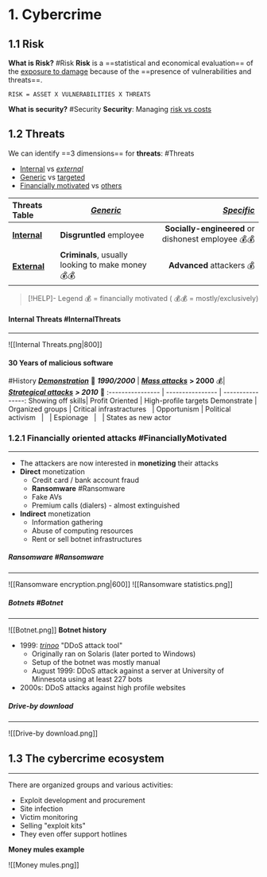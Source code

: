 # 1. Cybercrime

## 1.1 Risk
**What is Risk?** #Risk 
**Risk** is a ==statistical and economical evaluation== of the <u>exposure to damage</u> because of the ==presence of vulnerabilities and threats==.

	RISK = ASSET X VULNERABILITIES X THREATS

**What is security?** #Security
**Security**: Managing <u>risk vs costs</u>

## 1.2 Threats 
We can identify ==3 dimensions== for **threats**: #Threats
- <u>Internal</u> vs *<u>external</u>*
- <u>Generic</u> vs <u>targeted</u>
- <u>Financially motivated</u> vs <u>others</u>

Threats Table | ***<u>Generic</u>*** | ***<u>Specific</u>*** 
:---------------- | ---------------- | ----------------:
**<u>Internal</u>** | **Disgruntled** employee | **Socially-engineered** or dishonest employee 💰💰
**<u>External</u>** | **Criminals**, usually looking to make money 💰💰 | **Advanced** attackers 💰 

>[!HELP]- Legend
>💰 = financially motivated ( 💰💰 = mostly/exclusively)

#### Internal Threats #InternalThreats
---
![[Internal Threats.png|800]]

#### 30 Years of malicious software
#History
***<u>Demonstration</u>*** 🚩 ***1990/2000***  | ***<u>Mass attacks</u>*** **> 2000** 💰| ***<u>Strategical attacks</u>*** ***> 2010*** 🏹
:---------------- | ---------------- | ----------------:
Showing off skills| Profit Oriented | High-profile targets
Demonstrate | Organized groups | Critical infrastractures
&nbsp; | Opportunism | Political activism
&nbsp; | &nbsp; | Espionage
&nbsp; | &nbsp; | States as new actor

### 1.2.1 Financially oriented attacks #FinanciallyMotivated
---
- The attackers are now interested in **monetizing** their attacks
- **Direct** monetization
  - Credit card / bank account fraud
  - **Ransomware** #Ransomware
  - Fake AVs
  - Premium calls (dialers) - almost extinguished
- **Indirect** monetization
  - Information gathering
  - Abuse of computing resources
  - Rent or sell botnet infrastructures

##### Ransomware #Ransomware 
---
![[Ransomware encryption.png|600]]
![[Ransomware statistics.png]]
##### Botnets #Botnet
---
![[Botnet.png]]
**Botnet history**
- 1999: *<u>trinoo</u>* "DDoS attack tool"
  - Originally ran on Solaris (later ported to Windows)
  - Setup of the botnet was mostly manual
  - August 1999: DDoS attack against a server at University of Minnesota using at least 227 bots 
- 2000s: DDoS attacks against high profile websites

##### Drive-by download
---
![[Drive-by download.png]]
## 1.3 The cybercrime ecosystem
---
There are organized groups and various activities:
- Exploit development and procurement
- Site infection
- Victim monitoring
- Selling "exploit kits"
- They even offer support hotlines

**Money mules example**

![[Money mules.png]]
